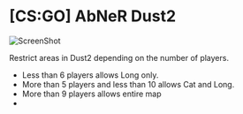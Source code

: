 # [CS:GO] AbNeR Dust2
  ![ScreenShot](http://oi65.tinypic.com/15hxvdt.jpg)

  Restrict areas in Dust2 depending on the number of players.
 
 - Less than 6 players allows Long only.
 - More than 5 players and less than 10 allows Cat and Long.
 - More than 9 players allows entire map
 -
